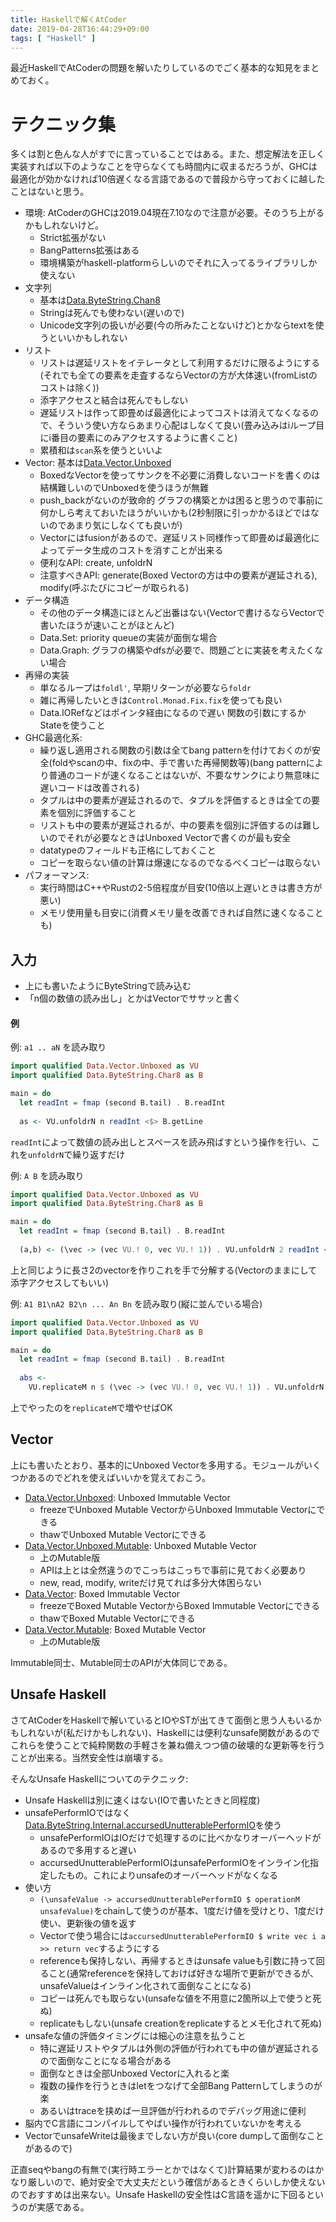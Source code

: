 ```yaml
---
title: Haskellで解くAtCoder
date: 2019-04-28T16:44:29+09:00
tags: [ "Haskell" ]
---
```


最近HaskellでAtCoderの問題を解いたりしているのでごく基本的な知見をまとめておく。

# テクニック集

多くは割と色んな人がすでに言っていることではある。また、想定解法を正しく実装すれば以下のようなことを守らなくても時間内に収まるだろうが、GHCは最適化が効かなければ10倍遅くなる言語であるので普段から守っておくに越したことはないと思う。

- 環境: AtCoderのGHCは2019.04現在7.10なので注意が必要。そのうち上がるかもしれないけど。
    - Strict拡張がない
    - BangPatterns拡張はある
    - 環境構築がhaskell-platformらしいのでそれに入ってるライブラリしか使えない
- 文字列
    - 基本は[Data.ByteString.Chan8](http://hackage.haskell.org/package/bytestring-0.10.8.2/docs/Data-ByteString-Char8.html)
    - Stringは死んでも使わない(遅いので)
    - Unicode文字列の扱いが必要(今の所みたことないけど)とかならtextを使うといいかもしれない
- リスト
    - リストは遅延リストをイテレータとして利用するだけに限るようにする(それでも全ての要素を走査するならVectorの方が大体速い(fromListのコストは除く))
    - 添字アクセスと結合は死んでもしない
    - 遅延リストは作って即畳めば最適化によってコストは消えてなくなるので、そういう使い方ならあまり心配はしなくて良い(畳み込みはiループ目にi番目の要素にのみアクセスするように書くこと)
    - 累積和は`scan`系を使うといいよ
- Vector: 基本は[Data.Vector.Unboxed](http://hackage.haskell.org/package/vector-0.12.0.2/docs/Data-Vector-Unboxed.html)
    - BoxedなVectorを使ってサンクを不必要に消費しないコードを書くのは結構難しいのでUnboxedを使うほうが無難
    - push_backがないのが致命的 グラフの構築とかは困ると思うので事前に何かしら考えておいたほうがいいかも(2秒制限に引っかかるほどではないのであまり気にしなくても良いが)
    - Vectorにはfusionがあるので、遅延リスト同様作って即畳めば最適化によってデータ生成のコストを消すことが出来る
    - 便利なAPI: create, unfoldrN
    - 注意すべきAPI: generate(Boxed Vectorの方は中の要素が遅延される), modify(呼ぶたびにコピーが取られる)
- データ構造
    - その他のデータ構造にほとんど出番はない(Vectorで書けるならVectorで書いたほうが速いことがほとんど)
    - Data.Set: priority queueの実装が面倒な場合
    - Data.Graph: グラフの構築やdfsが必要で、問題ごとに実装を考えたくない場合
- 再帰の実装
    - 単なるループは`foldl'`, 早期リターンが必要なら`foldr`
    - 雑に再帰したいときは`Control.Monad.Fix.fix`を使っても良い
    - Data.IORefなどはポインタ経由になるので遅い 関数の引数にするかStateを使うこと
- GHC最適化系:
    - 繰り返し適用される関数の引数は全てbang patternを付けておくのが安全(foldやscanの中、fixの中、手で書いた再帰関数等)(bang patternにより普通のコードが速くなることはないが、不要なサンクにより無意味に遅いコードは改善される)
    - タプルは中の要素が遅延されるので、タプルを評価するときは全ての要素を個別に評価すること
    - リストも中の要素が遅延されるが、中の要素を個別に評価するのは難しいのでそれが必要なときはUnboxed Vectorで書くのが最も安全
    - datatypeのフィールドも正格にしておくこと
    - コピーを取らない値の計算は爆速になるのでなるべくコピーは取らない
- パフォーマンス:
    - 実行時間はC++やRustの2-5倍程度が目安(10倍以上遅いときは書き方が悪い)
    - メモリ使用量も目安に(消費メモリ量を改善できれば自然に速くなることも)

## 入力

- 上にも書いたようにByteStringで読み込む
- 「n個の数値の読み出し」とかはVectorでササッと書く

#### 例

例: `a1 .. aN` を読み取り

```hs
import qualified Data.Vector.Unboxed as VU
import qualified Data.ByteString.Char8 as B

main = do
  let readInt = fmap (second B.tail) . B.readInt
 
  as <- VU.unfoldrN n readInt <$> B.getLine
```

`readInt`によって数値の読み出しとスペースを読み飛ばすという操作を行い、これを`unfoldrN`で繰り返すだけ

例: `A B` を読み取り

```hs
import qualified Data.Vector.Unboxed as VU
import qualified Data.ByteString.Char8 as B

main = do
  let readInt = fmap (second B.tail) . B.readInt
 
  (a,b) <- (\vec -> (vec VU.! 0, vec VU.! 1)) . VU.unfoldrN 2 readInt <$> B.getLine
```

上と同じように長さ2のvectorを作りこれを手で分解する(Vectorのままにして添字アクセスしてもいい)

例: `A1 B1\nA2 B2\n ... An Bn` を読み取り(縦に並んでいる場合)

```hs
import qualified Data.Vector.Unboxed as VU
import qualified Data.ByteString.Char8 as B

main = do
  let readInt = fmap (second B.tail) . B.readInt
 
  abs <-
    VU.replicateM n $ (\vec -> (vec VU.! 0, vec VU.! 1)) . VU.unfoldrN 2 readInt <$> B.getLine
```

上でやったのを`replicateM`で増やせばOK

## Vector

上にも書いたとおり、基本的にUnboxed Vectorを多用する。モジュールがいくつかあるのでどれを使えばいいかを覚えておこう。

- [Data.Vector.Unboxed](http://hackage.haskell.org/package/vector-0.12.0.2/docs/Data-Vector-Unboxed.html): Unboxed Immutable Vector
    - freezeでUnboxed Mutable VectorからUnboxed Immutable Vectorにできる
    - thawでUnboxed Mutable Vectorにできる
- [Data.Vector.Unboxed.Mutable](http://hackage.haskell.org/package/vector-0.12.0.2/docs/Data-Vector-Unboxed-Mutable.html): Unboxed Mutable Vector
    - 上のMutable版
    - APIは上とは全然違うのでこっちはこっちで事前に見ておく必要あり
    - new, read, modify, writeだけ見てれば多分大体困らない
- [Data.Vector](http://hackage.haskell.org/package/vector-0.12.0.2/docs/Data-Vector.html): Boxed Immutable Vector
    - freezeでBoxed Mutable VectorからBoxed Immutable Vectorにできる
    - thawでBoxed Mutable Vectorにできる
- [Data.Vector.Mutable](http://hackage.haskell.org/package/vector-0.12.0.2/docs/Data-Vector-Mutable.html): Boxed Mutable Vector
    - 上のMutable版

Immutable同士、Mutable同士のAPIが大体同じである。

## Unsafe Haskell

さてAtCoderをHaskellで解いているとIOやSTが出てきて面倒と思う人もいるかもしれないが(私だけかもしれない)、Haskellには便利なunsafe関数があるのでこれらを使うことで純粋関数の手軽さを兼ね備えつつ値の破壊的な更新等を行うことが出来る。当然安全性は崩壊する。

そんなUnsafe Haskellについてのテクニック:

- Unsafe Haskellは別に速くはない(IOで書いたときと同程度)
- unsafePerformIOではなく[Data.ByteString.Internal.accursedUnutterablePerformIO](http://hackage.haskell.org/package/bytestring-0.10.8.2/docs/src/Data.ByteString.Internal.html#accursedUnutterablePerformIO)を使う
    - unsafePerformIOはIOだけで処理するのに比べかなりオーバーヘッドがあるので多用すると遅い
    - accursedUnutterablePerformIOはunsafePerformIOをインライン化指定したもの。これによりunsafeのオーバーヘッドがなくなる
- 使い方
    - `(\unsafeValue -> accursedUnutterablePerformIO $ operationM unsafeValue)`をchainして使うのが基本、1度だけ値を受けとり、1度だけ使い、更新後の値を返す
    - Vectorで使う場合には`accursedUnutterablePerformIO $ write vec i a >> return vec`するようにする
    - referenceも保持しない、再帰するときはunsafe valueも引数に持って回ること(通常referenceを保持しておけば好きな場所で更新ができるが、unsafeValueはインライン化されて面倒なことになる)
    - コピーは死んでも取らない(unsafeな値を不用意に2箇所以上で使うと死ぬ)
    - replicateもしない(unsafe creationをreplicateするとメモ化されて死ぬ)
- unsafeな値の評価タイミングには細心の注意を払うこと
    - 特に遅延リストやタプルは外側の評価が行われても中の値が遅延されるので面倒なことになる場合がある
    - 面倒なときは全部Unboxed Vectorに入れると楽
    - 複数の操作を行うときはletをつなげて全部Bang Patternしてしまうのが楽
    - あるいはtraceを挟めば一旦評価が行われるのでデバッグ用途に便利
- 脳内でC言語にコンパイルしてやばい操作が行われていないかを考える
- VectorでunsafeWriteは最後までしない方が良い(core dumpして面倒なことがあるので)

正直seqやbangの有無で(実行時エラーとかではなくて)計算結果が変わるのはかなり厳しいので、絶対安全で大丈夫だという確信があるときくらいしか使えないのでおすすめは出来ない。Unsafe Haskellの安全性はC言語を遥かに下回るというのが実感である。
